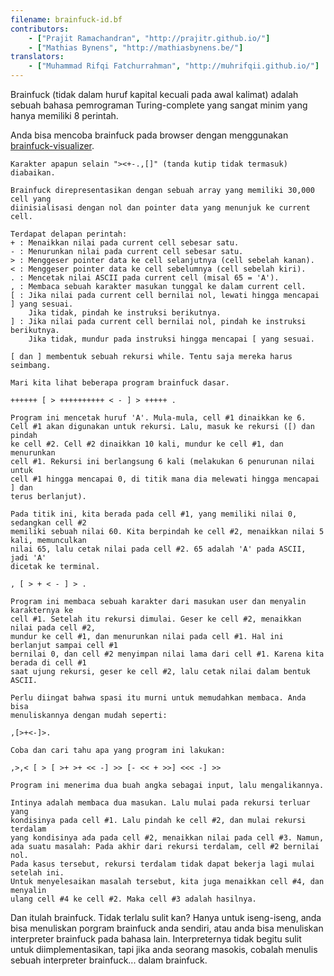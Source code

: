 ```yaml
---
filename: brainfuck-id.bf
contributors:
    - ["Prajit Ramachandran", "http://prajitr.github.io/"]
    - ["Mathias Bynens", "http://mathiasbynens.be/"]
translators:
    - ["Muhammad Rifqi Fatchurrahman", "http://muhrifqii.github.io/"]
---
```


Brainfuck (tidak dalam huruf kapital kecuali pada awal kalimat) adalah sebuah
bahasa pemrograman Turing-complete yang sangat minim yang hanya memiliki 8 perintah.

Anda bisa mencoba brainfuck pada browser dengan menggunakan [brainfuck-visualizer](http://fatiherikli.github.io/brainfuck-visualizer/).

```bf
Karakter apapun selain "><+-.,[]" (tanda kutip tidak termasuk) diabaikan.

Brainfuck direpresentasikan dengan sebuah array yang memiliki 30,000 cell yang
diinisialisasi dengan nol dan pointer data yang menunjuk ke current cell.

Terdapat delapan perintah:
+ : Menaikkan nilai pada current cell sebesar satu.
- : Menurunkan nilai pada current cell sebesar satu.
> : Menggeser pointer data ke cell selanjutnya (cell sebelah kanan).
< : Menggeser pointer data ke cell sebelumnya (cell sebelah kiri).
. : Mencetak nilai ASCII pada current cell (misal 65 = 'A').
, : Membaca sebuah karakter masukan tunggal ke dalam current cell.
[ : Jika nilai pada current cell bernilai nol, lewati hingga mencapai ] yang sesuai.
    Jika tidak, pindah ke instruksi berikutnya.
] : Jika nilai pada current cell bernilai nol, pindah ke instruksi berikutnya.
    Jika tidak, mundur pada instruksi hingga mencapai [ yang sesuai.

[ dan ] membentuk sebuah rekursi while. Tentu saja mereka harus seimbang.

Mari kita lihat beberapa program brainfuck dasar.

++++++ [ > ++++++++++ < - ] > +++++ .

Program ini mencetak huruf 'A'. Mula-mula, cell #1 dinaikkan ke 6.
Cell #1 akan digunakan untuk rekursi. Lalu, masuk ke rekursi ([) dan pindah
ke cell #2. Cell #2 dinaikkan 10 kali, mundur ke cell #1, dan menurunkan
cell #1. Rekursi ini berlangsung 6 kali (melakukan 6 penurunan nilai untuk 
cell #1 hingga mencapai 0, di titik mana dia melewati hingga mencapai ] dan
terus berlanjut).

Pada titik ini, kita berada pada cell #1, yang memiliki nilai 0, sedangkan cell #2
memiliki sebuah nilai 60. Kita berpindah ke cell #2, menaikkan nilai 5 kali, memunculkan 
nilai 65, lalu cetak nilai pada cell #2. 65 adalah 'A' pada ASCII, jadi 'A' 
dicetak ke terminal.

, [ > + < - ] > .

Program ini membaca sebuah karakter dari masukan user dan menyalin karakternya ke
cell #1. Setelah itu rekursi dimulai. Geser ke cell #2, menaikkan nilai pada cell #2,
mundur ke cell #1, dan menurunkan nilai pada cell #1. Hal ini berlanjut sampai cell #1
bernilai 0, dan cell #2 menyimpan nilai lama dari cell #1. Karena kita berada di cell #1
saat ujung rekursi, geser ke cell #2, lalu cetak nilai dalam bentuk ASCII.

Perlu diingat bahwa spasi itu murni untuk memudahkan membaca. Anda bisa 
menuliskannya dengan mudah seperti:

,[>+<-]>.

Coba dan cari tahu apa yang program ini lakukan:

,>,< [ > [ >+ >+ << -] >> [- << + >>] <<< -] >>

Program ini menerima dua buah angka sebagai input, lalu mengalikannya.

Intinya adalah membaca dua masukan. Lalu mulai pada rekursi terluar yang
kondisinya pada cell #1. Lalu pindah ke cell #2, dan mulai rekursi terdalam
yang kondisinya ada pada cell #2, menaikkan nilai pada cell #3. Namun,
ada suatu masalah: Pada akhir dari rekursi terdalam, cell #2 bernilai nol.
Pada kasus tersebut, rekursi terdalam tidak dapat bekerja lagi mulai setelah ini.
Untuk menyelesaikan masalah tersebut, kita juga menaikkan cell #4, dan menyalin
ulang cell #4 ke cell #2. Maka cell #3 adalah hasilnya.
```

Dan itulah brainfuck. Tidak terlalu sulit kan? Hanya untuk iseng-iseng, anda 
bisa menuliskan porgram brainfuck anda sendiri, atau anda bisa menuliskan interpreter 
brainfuck pada bahasa lain. Interpreternya tidak begitu sulit untuk diimplementasikan, 
tapi jika anda seorang masokis, cobalah menulis sebuah interpreter brainfuck... dalam 
brainfuck.

